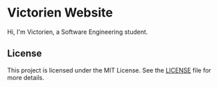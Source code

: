# Victorien Website

Hi, I'm Victorien, a Software Engineering student.

## License

This project is licensed under the MIT License. See the [LICENSE](LICENSE) file for more details.

